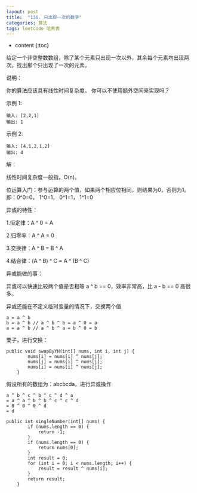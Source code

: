 ```yaml
---
layout: post
title:  "136. 只出现一次的数字"
categories: 算法
tags: leetcode 哈希表
---
```


* content
{:toc}

<!--more-->

给定一个非空整数数组，除了某个元素只出现一次以外，其余每个元素均出现两次。找出那个只出现了一次的元素。

说明：

你的算法应该具有线性时间复杂度。 你可以不使用额外空间来实现吗？

示例 1:

```
输入: [2,2,1]
输出: 1
```

示例 2:

```
输入: [4,1,2,1,2]
输出: 4
```

解：

线性时间复杂度一般指，O(n)。

位运算入门：参与运算的两个值，如果两个相应位相同，则结果为0，否则为1。即：0^0=0， 1^0=1， 0^1=1， 1^1=0

异或的特性：


1.恒定律：A ^ 0 = A

2.归零率：A ^ A = 0

3.交换律：A ^ B = B ^ A

4.结合律：(A ^ B) ^ C = A ^ (B ^ C)

异或能做的事：

异或可以快速比较两个值是否相等 a ^ b == 0，效率非常高，比 a - b == 0 高很多。

异或还能在不定义临时变量的情况下，交换两个值

```
a = a ^ b
b = a ^ b // a ^ b ^ b = a ^ 0 = a
a = a ^ b // a ^ b ^ a = b ^ 0 = b
```

栗子，进行交换：

```
public void swapByYH(int[] nums, int i, int j) {
        nums[i] = nums[i] ^ nums[j];
        nums[j] = nums[i] ^ nums[j];
        nums[i] = nums[i] ^ nums[j];
    }
```

假设所有的数组为：abcbcda，进行异或操作

```
a ^ b ^ c ^ b ^ c ^ d ^ a
= a ^ a ^ b ^ b ^ c ^ c ^ d
= 0 ^ 0 ^ 0 ^ d
= d
```




```
public int singleNumber(int[] nums) {
        if (nums.length == 0) {
            return -1;
        }
        if (nums.length == 0) {
            return nums[0];
        }
        int result = 0;
        for (int i = 0; i < nums.length; i++) {
            result = result ^ nums[i];
        }
        return result;
    }
```
